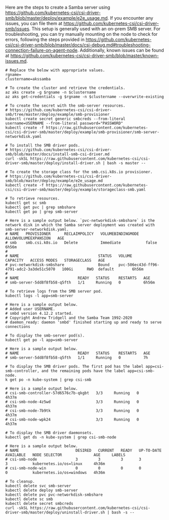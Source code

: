 Here are the steps to create a Samba server using https://github.com/kubernetes-csi/csi-driver-smb/blob/master/deploy/example/e2e_usage.md. If you encounter any issues, you can file them at https://github.com/kubernetes-csi/csi-driver-smb/issues. This setup is generally used with an on-prem SMB server. For troubleshooting, you can try manually mounting on the node to check for errors, following the steps provided in https://github.com/kubernetes-csi/csi-driver-smb/blob/master/docs/csi-debug.md#troubleshooting-connection-failure-on-agent-node. Additionally, known issues can be found at https://github.com/kubernetes-csi/csi-driver-smb/blob/master/known-issues.md.

```
# Replace the below with appropriate values.
rgname=
clustername=akssamba
```

```
# To create the cluster and retrieve the credentials.
az aks create -g $rgname -n $clustername
az aks get-credentials -g $rgname -n $clustername --overwrite-existing

# To create the secret with the smb-server resources. 
# https://github.com/kubernetes-csi/csi-driver-smb/tree/master/deploy/example/smb-provisioner
kubectl create secret generic smbcreds --from-literal username=USERNAME --from-literal password="PASSWORD"
kubectl create -f https://raw.githubusercontent.com/kubernetes-csi/csi-driver-smb/master/deploy/example/smb-provisioner/smb-server-networkdisk.yaml

# To install the SMB driver pods.
# https://github.com/kubernetes-csi/csi-driver-smb/blob/master/docs/install-smb-csi-driver.md
curl -skSL https://raw.githubusercontent.com/kubernetes-csi/csi-driver-smb/master/deploy/install-driver.sh | bash -s master --

# To create the storage class for the smb.csi.k8s.io provisioner.
# https://github.com/kubernetes-csi/csi-driver-smb/blob/master/deploy/example/e2e_usage.md
kubectl create -f https://raw.githubusercontent.com/kubernetes-csi/csi-driver-smb/master/deploy/example/storageclass-smb.yaml
```

```
# To retrieve resources.
kubectl get sc smb
kubectl get pvc | grep smbshare
kubectl get po | grep smb-server

# Here is a sample output below. `pvc-networkdisk-smbshare` is the network disk in which the Samba server deployment was created with smb-server-networkdisk.yaml.
# NAME   PROVISIONER      RECLAIMPOLICY   VOLUMEBINDINGMODE   ALLOWVOLUMEEXPANSION   AGE
# smb    smb.csi.k8s.io   Delete          Immediate           false                  6h56m
#
# NAME                                   STATUS   VOLUME                                     CAPACITY   ACCESS MODES   STORAGECLASS   AGE
# pvc-networkdisk-smbshare               Bound    pvc-506ec43d-ff96-4791-adc2-3a3de51c5070   100Gi      RWO	 default        6h56m
#
# NAME                          READY   STATUS    RESTARTS   AGE
# smb-server-5dd8f8fb58-q5fth   1/1     Running   0          6h56m
```

```
# To retrieve logs from the SMB server pod.
kubectl logs -l app=smb-server

# Here is a sample output below.
# Added user USERNAME.
# smbd version 4.12.2 started.
# Copyright Andrew Tridgell and the Samba Team 1992-2020
# daemon_ready: daemon 'smbd' finished starting up and ready to serve connections

# To display the smb-server pod(s).
kubectl get po -l app=smb-server

# Here is a sample output below.
# NAME                          READY   STATUS    RESTARTS   AGE
# smb-server-5dd8f8fb58-q5fth   1/1     Running   0          7h
```

```
# To display the SMB driver pods. The first pod has the label app=csi-smb-controller, and the remaining pods have the label app=csi-smb-node.
k get po -n kube-system | grep csi-smb

# Here is a sample output below.
# csi-smb-controller-57d6576c7b-qkgbt   3/3     Running   0          4h37m
# csi-smb-node-4z5wd                    3/3     Running   0          4h37m
# csi-smb-node-7b9tk                    3/3     Running   0          4h37m
# csi-smb-node-wpk24                    3/3     Running   0          4h37m

# To display the SMB driver daemonsets.
kubectl get ds -n kube-system | grep csi-smb-node

# Here is a sample output below.
# NAME                         DESIRED   CURRENT   READY   UP-TO-DATE   AVAILABLE   NODE SELECTOR              AGE     LABELS
# csi-smb-node                 3         3         3       3            3           kubernetes.io/os=linux     4h36m
# csi-smb-node-win             0         0         0       0            0           kubernetes.io/os=windows   4h36m
```

```
# To cleanup.
kubectl delete svc smb-server
kubectl delete deploy smb-server
kubectl delete pvc pvc-networkdisk-smbshare
kubectl delete sc smb
kubectl delete secret smbcreds
curl -skSL https://raw.githubusercontent.com/kubernetes-csi/csi-driver-smb/master/deploy/uninstall-driver.sh | bash -s --
```
